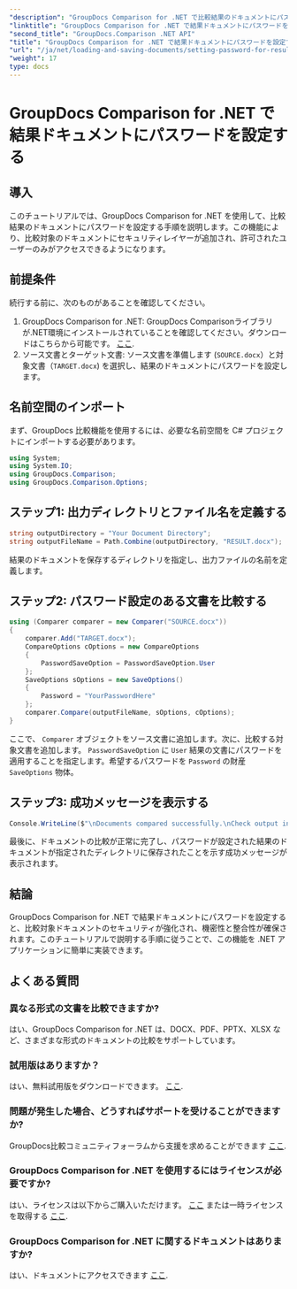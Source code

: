 ```yaml
---
"description": "GroupDocs Comparison for .NET で比較結果のドキュメントにパスワードを設定する方法を学びましょう。セキュリティを強化し、比較したファイルを保護します。"
"linktitle": "GroupDocs Comparison for .NET で結果ドキュメントにパスワードを設定する"
"second_title": "GroupDocs.Comparison .NET API"
"title": "GroupDocs Comparison for .NET で結果ドキュメントにパスワードを設定する"
"url": "/ja/net/loading-and-saving-documents/setting-password-for-resultant-document/"
"weight": 17
type: docs
---
```

# GroupDocs Comparison for .NET で結果ドキュメントにパスワードを設定する

## 導入
このチュートリアルでは、GroupDocs Comparison for .NET を使用して、比較結果のドキュメントにパスワードを設定する手順を説明します。この機能により、比較対象のドキュメントにセキュリティレイヤーが追加され、許可されたユーザーのみがアクセスできるようになります。
## 前提条件
続行する前に、次のものがあることを確認してください。
1. GroupDocs Comparison for .NET: GroupDocs Comparisonライブラリが.NET環境にインストールされていることを確認してください。ダウンロードはこちらから可能です。 [ここ](https://releases。groupdocs.com/comparison/net/).
2. ソース文書とターゲット文書: ソース文書を準備します (`SOURCE.docx`）と対象文書（`TARGET.docx`) を選択し、結果のドキュメントにパスワードを設定します。

## 名前空間のインポート
まず、GroupDocs 比較機能を使用するには、必要な名前空間を C# プロジェクトにインポートする必要があります。
```csharp
using System;
using System.IO;
using GroupDocs.Comparison;
using GroupDocs.Comparison.Options;
```
## ステップ1: 出力ディレクトリとファイル名を定義する
```csharp
string outputDirectory = "Your Document Directory";
string outputFileName = Path.Combine(outputDirectory, "RESULT.docx");
```
結果のドキュメントを保存するディレクトリを指定し、出力ファイルの名前を定義します。
## ステップ2: パスワード設定のある文書を比較する
```csharp
using (Comparer comparer = new Comparer("SOURCE.docx"))
{
    comparer.Add("TARGET.docx");
    CompareOptions cOptions = new CompareOptions
    {
        PasswordSaveOption = PasswordSaveOption.User
    };
    SaveOptions sOptions = new SaveOptions()
    {
        Password = "YourPasswordHere"
    };
    comparer.Compare(outputFileName, sOptions, cOptions);
}
```
ここで、 `Comparer` オブジェクトをソース文書に追加します。次に、比較する対象文書を追加します。 `PasswordSaveOption` に `User` 結果の文書にパスワードを適用することを指定します。希望するパスワードを `Password` の財産 `SaveOptions` 物体。
## ステップ3: 成功メッセージを表示する
```csharp
Console.WriteLine($"\nDocuments compared successfully.\nCheck output in {outputDirectory}.");
```
最後に、ドキュメントの比較が正常に完了し、パスワードが設定された結果のドキュメントが指定されたディレクトリに保存されたことを示す成功メッセージが表示されます。

## 結論
GroupDocs Comparison for .NET で結果ドキュメントにパスワードを設定すると、比較対象ドキュメントのセキュリティが強化され、機密性と整合性が確保されます。このチュートリアルで説明する手順に従うことで、この機能を .NET アプリケーションに簡単に実装できます。
## よくある質問
### 異なる形式の文書を比較できますか?
はい、GroupDocs Comparison for .NET は、DOCX、PDF、PPTX、XLSX など、さまざまな形式のドキュメントの比較をサポートしています。
### 試用版はありますか？
はい、無料試用版をダウンロードできます。 [ここ](https://releases。groupdocs.com/).
### 問題が発生した場合、どうすればサポートを受けることができますか?
GroupDocs比較コミュニティフォーラムから支援を求めることができます [ここ](https://forum。groupdocs.com/c/comparison/12).
### GroupDocs Comparison for .NET を使用するにはライセンスが必要ですか?
はい、ライセンスは以下からご購入いただけます。 [ここ](https://purchase.groupdocs.com/buy) または一時ライセンスを取得する [ここ](https://purchase。groupdocs.com/temporary-license/).
### GroupDocs Comparison for .NET に関するドキュメントはありますか?
はい、ドキュメントにアクセスできます [ここ](https://tutorials。groupdocs.com/comparison/net/).